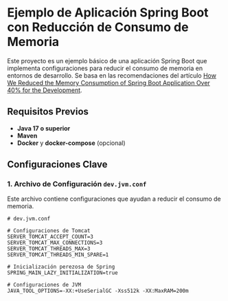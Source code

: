 # Ejemplo de Aplicación Spring Boot con Reducción de Consumo de Memoria

Este proyecto es un ejemplo básico de una aplicación Spring Boot que implementa configuraciones para reducir el consumo de memoria en entornos de desarrollo. Se basa en las recomendaciones del artículo [How We Reduced the Memory Consumption of Spring Boot Application Over 40% for the Development](https://medium.com/@satanjim/how-we-reduced-the-memory-consumption-of-spring-boot-application-over-40-for-the-development-c8a5813fac23).

## Requisitos Previos

- **Java 17 o superior**
- **Maven**
- **Docker** y **docker-compose** (opcional)

## Configuraciones Clave

### 1. Archivo de Configuración `dev.jvm.conf`

Este archivo contiene configuraciones que ayudan a reducir el consumo de memoria.

```plaintext
# dev.jvm.conf

# Configuraciones de Tomcat
SERVER_TOMCAT_ACCEPT_COUNT=3
SERVER_TOMCAT_MAX_CONNECTIONS=3
SERVER_TOMCAT_THREADS_MAX=3
SERVER_TOMCAT_THREADS_MIN_SPARE=1

# Inicialización perezosa de Spring
SPRING_MAIN_LAZY_INITIALIZATION=true

# Configuraciones de JVM
JAVA_TOOL_OPTIONS=-XX:+UseSerialGC -Xss512k -XX:MaxRAM=200m

